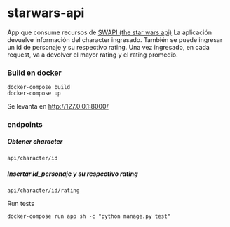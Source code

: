 # starwars-api

App que consume recursos de [SWAPI (the star wars api)](https://swapi.dev/)
La aplicación devuelve información del character ingresado. También se puede ingresar un id de personaje y su respectivo
rating. Una vez ingresado, en cada request, va a devolver el mayor rating y el rating promedio.

### Build en docker

```
docker-compose build
docker-compose up
```

Se levanta en http://127.0.0.1:8000/

### endpoints
##### Obtener character 
```
api/character/id
```
##### Insertar id_personaje y su respectivo rating
```
api/character/id/rating
```

Run tests
```
docker-compose run app sh -c "python manage.py test"
```
